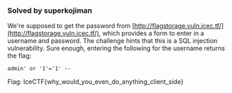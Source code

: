 ### Solved by superkojiman

We're supposed to get the password from [http://flagstorage.vuln.icec.tf/](http://flagstorage.vuln.icec.tf/), which provides a form to enter in a username and password. The challenge hints that this is a SQL injection vulnerability. Sure enough, entering the following for the username returns the flag:

```
admin' or '1'='1' --
```

Flag: IceCTF{why_would_you_even_do_anything_client_side}
